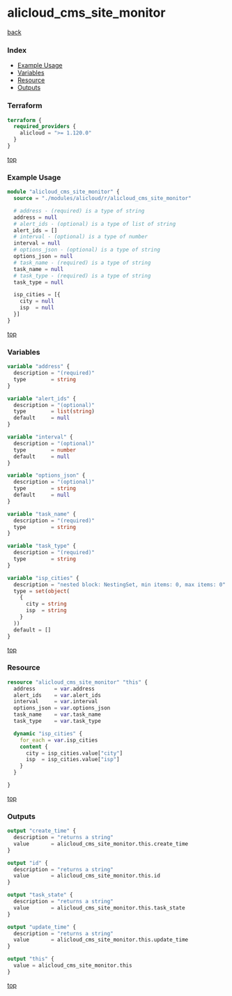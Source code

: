 # alicloud_cms_site_monitor

[back](../alicloud.md)

### Index

- [Example Usage](#example-usage)
- [Variables](#variables)
- [Resource](#resource)
- [Outputs](#outputs)

### Terraform

```terraform
terraform {
  required_providers {
    alicloud = ">= 1.120.0"
  }
}
```

[top](#index)

### Example Usage

```terraform
module "alicloud_cms_site_monitor" {
  source = "./modules/alicloud/r/alicloud_cms_site_monitor"

  # address - (required) is a type of string
  address = null
  # alert_ids - (optional) is a type of list of string
  alert_ids = []
  # interval - (optional) is a type of number
  interval = null
  # options_json - (optional) is a type of string
  options_json = null
  # task_name - (required) is a type of string
  task_name = null
  # task_type - (required) is a type of string
  task_type = null

  isp_cities = [{
    city = null
    isp  = null
  }]
}
```

[top](#index)

### Variables

```terraform
variable "address" {
  description = "(required)"
  type        = string
}

variable "alert_ids" {
  description = "(optional)"
  type        = list(string)
  default     = null
}

variable "interval" {
  description = "(optional)"
  type        = number
  default     = null
}

variable "options_json" {
  description = "(optional)"
  type        = string
  default     = null
}

variable "task_name" {
  description = "(required)"
  type        = string
}

variable "task_type" {
  description = "(required)"
  type        = string
}

variable "isp_cities" {
  description = "nested block: NestingSet, min items: 0, max items: 0"
  type = set(object(
    {
      city = string
      isp  = string
    }
  ))
  default = []
}
```

[top](#index)

### Resource

```terraform
resource "alicloud_cms_site_monitor" "this" {
  address      = var.address
  alert_ids    = var.alert_ids
  interval     = var.interval
  options_json = var.options_json
  task_name    = var.task_name
  task_type    = var.task_type

  dynamic "isp_cities" {
    for_each = var.isp_cities
    content {
      city = isp_cities.value["city"]
      isp  = isp_cities.value["isp"]
    }
  }

}
```

[top](#index)

### Outputs

```terraform
output "create_time" {
  description = "returns a string"
  value       = alicloud_cms_site_monitor.this.create_time
}

output "id" {
  description = "returns a string"
  value       = alicloud_cms_site_monitor.this.id
}

output "task_state" {
  description = "returns a string"
  value       = alicloud_cms_site_monitor.this.task_state
}

output "update_time" {
  description = "returns a string"
  value       = alicloud_cms_site_monitor.this.update_time
}

output "this" {
  value = alicloud_cms_site_monitor.this
}
```

[top](#index)